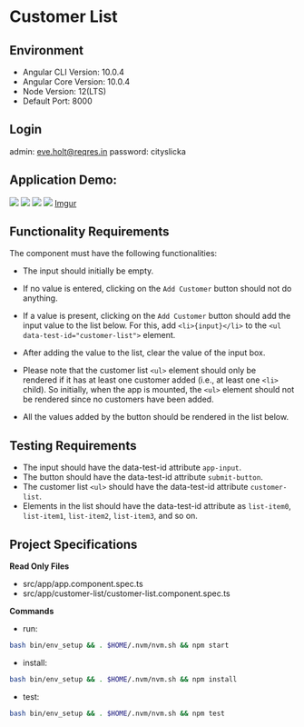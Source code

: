 # Customer List

## Environment 
- Angular CLI Version: 10.0.4
- Angular Core Version: 10.0.4
- Node Version: 12(LTS)
- Default Port: 8000
## Login
admin: eve.holt@reqres.in
password: cityslicka

## Application Demo:


![](https://i.imgur.com/2sIVIBk.png)
![](https://i.imgur.com/hoAA0dR.png)
![](https://i.imgur.com/yUzmKwR.png)
![](https://i.imgur.com/VI52MF9.png  )
[Imgur](https://i.imgur.com/VI52MF9.png)

## Functionality Requirements

The component must have the following functionalities:

- The input should initially be empty.

- If no value is entered, clicking on the `Add Customer` button should not do anything.

- If a value is present, clicking on the `Add Customer` button should add the input value to the list below. For this, add `<li>{input}</li>` to the `<ul data-test-id="customer-list">` element.

- After adding the value to the list, clear the value of the input box.

- Please note that the customer list `<ul>` element should only be rendered if it has at least one customer added (i.e., at least one `<li>` child). So initially, when the app is mounted, the `<ul>` element should not be rendered since no customers have been added.

- All the values added by the button should be rendered in the list below.

## Testing Requirements

- The input should have the data-test-id attribute `app-input`.
- The button should have the data-test-id attribute `submit-button`.
- The customer list `<ul>` should have the data-test-id attribute `customer-list`.
- Elements in the list should have the data-test-id attribute as `list-item0`, `list-item1`, `list-item2`, `list-item3`, and so on.

## Project Specifications

**Read Only Files**
- src/app/app.component.spec.ts
- src/app/customer-list/customer-list.component.spec.ts

**Commands**
- run: 
```bash
bash bin/env_setup && . $HOME/.nvm/nvm.sh && npm start
```
- install: 
```bash
bash bin/env_setup && . $HOME/.nvm/nvm.sh && npm install
```
- test: 
```bash
bash bin/env_setup && . $HOME/.nvm/nvm.sh && npm test
```
